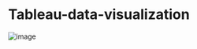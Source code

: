 # Tableau-data-visualization


![image](https://user-images.githubusercontent.com/97939971/174995203-352d9171-9599-491d-98c9-35f94edd15bb.png)
